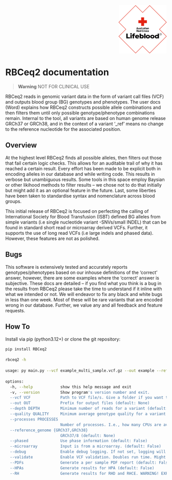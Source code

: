 <div style="text-align: right;">
  <img src="images/Lifeblood-R_Primary_Keyline_RGB.jpg" alt="Lifeblood Logo" width="150">
</div>

# RBCeq2 documentation

> **Warning**
> NOT FOR CLINICAL USE

RBCeq2 reads in genomic variant data in the form of variant call files (VCF) and outputs blood group (BG) genotypes and phenotypes. The user docs (Word) explains how RBCeq2 constructs possible allele combinations and then filters them until only possible genotype/phenotype combinations remain. Internal to the tool, all variants are based on human genome release GRCh37 or GRCh38, and in the context of a variant ‘_ref’ means no change to the reference nucleotide for the associated position.

## Overview

At the highest level RBCeq2 finds all possible alleles, then filters out those that fail certain logic checks. This allows for an auditable trail of why it has reached a certain result. Every effort has been made to be explicit both in encoding alleles in our database and while writing code. This results in verbose but unambiguous results. Some tools in this space employ Baysian or other likihood methods to filter results – we chose not to do that initially but might add it as an optional feature in the future. Last, some liberties have been taken to standardise syntax and nomenclature across blood groups.

This initial release of RBCeq2 is focused on perfecting the calling of International Society for Blood Transfusion (ISBT) defined BG alleles from simple variants (i.e single nucleotide variant -SNVs/small INDEL) that can be found in standard short read or microarray derived VCFs. Further, it supports the use of long read VCFs (i.e large indels and phased data). However, these features are not as polished.

## Bugs

This software is extensively tested and accurately reports genotypes/phenotypes based on our inhouse definitions of the ‘correct’ answer, however, there are some examples where the ‘correct’ answer is subjective. These docs are detailed – if you find what you think is a bug in the results from RBCeq2 please take the time to understand if it inline with what we intended or not. We will endeavor to fix any black and white bugs in less than one week. Most of these will be rare variants that are encoded wrong in our database. Further, we value any and all feedback and feature requests.

## How To

Install via pip (python3.12+) or clone the git repository:

```bash
pip install RBCeq2

rbceq2 -h

usage: py main.py --vcf example_multi_sample.vcf.gz --out example --reference_genome GRCh37

options:
  -h, --help            show this help message and exit
  -v, --version         Show program's version number and exit.
  --vcf VCF             Path to VCF file/s. Give a folder if you want to pass multiple separate files (file names must end in .vcf or .vcf.gz), or alternatively give a file if using a multi-sample VCF. (default: None)
  --out OUT             Prefix for output files (default: None)
  --depth DEPTH         Minimum number of reads for a variant (default: 10)
  --quality QUALITY     Minimum average genotype quality for a variant (default: 10)
  --processes PROCESSES
                        Number of processes. I.e., how many CPUs are available? ~1GB RAM required per process (default: 1)
  --reference_genome {GRCh37,GRCh38}
                        GRCh37/8 (default: None)
  --phased              Use phase information (default: False)
  --microarray          Input is from a microarray. (default: False)
  --debug               Enable debug logging. If not set, logging will be at info level. (default: False)
  --validate            Enable VCF validation. Doubles run time. Might help you identify input issues (default: False)
  --PDFs                Generate a per sample PDF report (default: False)
  --HPAs                Generate results for HPA (default: False)
  --RH                  Generate results for RHD and RHCE. WARNING! EXPERIMENTAL! Based on SNV and small indel
